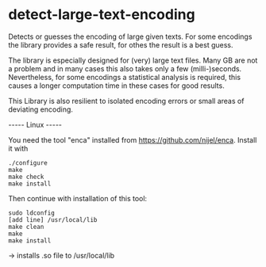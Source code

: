 # detect-large-text-encoding
Detects or guesses the encoding of large given texts. For some encodings the library provides a safe result, for othes the result is a best guess.

The library is especially designed for (very) large text files. Many GB are not a problem and in many cases this also takes only a few (milli-)seconds. Nevertheless, for some encodings a statistical analysis is required, this causes a longer computation time in these cases for good results.

This Library is also resilient to isolated encoding errors or small areas of deviating encoding. 




----- Linux  -----

You need the tool "enca" installed from https://github.com/nijel/enca. Install it with

    ./configure
    make 
    make check
    make install

Then continue with installation of this tool:

    sudo ldconfig
    [add line] /usr/local/lib
    make clean
    make 
    make install

-> installs .so file to /usr/local/lib
